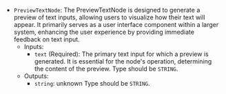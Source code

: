 - `PreviewTextNode`: The PreviewTextNode is designed to generate a preview of text inputs, allowing users to visualize how their text will appear. It primarily serves as a user interface component within a larger system, enhancing the user experience by providing immediate feedback on text input.
    - Inputs:
        - `text` (Required): The primary text input for which a preview is generated. It is essential for the node's operation, determining the content of the preview. Type should be `STRING`.
    - Outputs:
        - `string`: unknown Type should be `STRING`.
